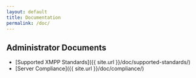 ```yaml
---
layout: default
title: Documentation
permalink: /doc/
---
```


## Administrator Documents

* [Supported XMPP Standards]({{ site.url }}/doc/supported-standards/)
* [Server Compliance]({{ site.url }}/doc/compliance/)
